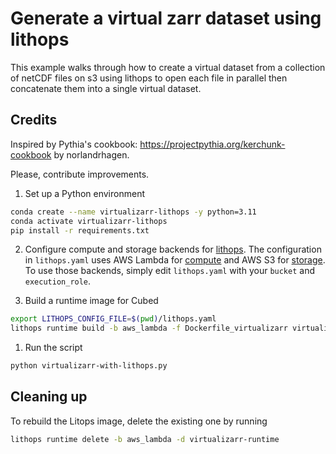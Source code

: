 # Generate a virtual zarr dataset using lithops

This example walks through how to create a virtual dataset from a collection of
netCDF files on s3 using lithops to open each file in parallel then concatenate
them into a single virtual dataset.

## Credits
Inspired by Pythia's cookbook: https://projectpythia.org/kerchunk-cookbook
by norlandrhagen.

Please, contribute improvements.



1. Set up a Python environment
```bash
conda create --name virtualizarr-lithops -y python=3.11
conda activate virtualizarr-lithops
pip install -r requirements.txt
```

2. Configure compute and storage backends for [lithops](https://lithops-cloud.github.io/docs/source/configuration.html).
The configuration in `lithops.yaml` uses AWS Lambda for [compute](https://lithops-cloud.github.io/docs/source/compute_config/aws_lambda.html) and AWS S3 for [storage](https://lithops-cloud.github.io/docs/source/storage_config/aws_s3.html).
To use those backends, simply edit `lithops.yaml` with your `bucket` and `execution_role`.

1. Build a runtime image for Cubed
```bash
export LITHOPS_CONFIG_FILE=$(pwd)/lithops.yaml
lithops runtime build -b aws_lambda -f Dockerfile_virtualizarr virtualizarr-runtime
```

1. Run the script
```bash
python virtualizarr-with-lithops.py
```

## Cleaning up
To rebuild the Litops image, delete the existing one by running
```bash
lithops runtime delete -b aws_lambda -d virtualizarr-runtime
```
